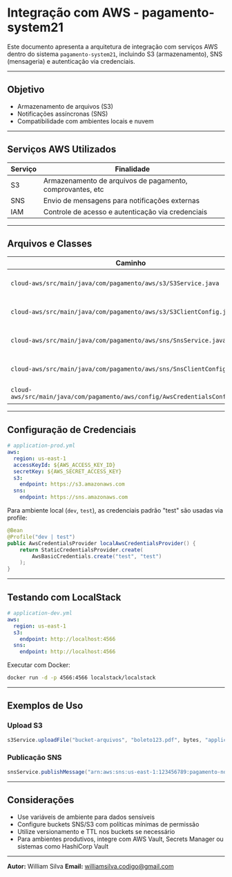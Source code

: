 # Integração com AWS - pagamento-system21

Este documento apresenta a arquitetura de integração com serviços AWS dentro do sistema `pagamento-system21`, incluindo S3 (armazenamento), SNS (mensageria) e autenticação via credenciais.

---

## Objetivo

* Armazenamento de arquivos (S3)
* Notificações assíncronas (SNS)
* Compatibilidade com ambientes locais e nuvem

---

## Serviços AWS Utilizados

| Serviço | Finalidade                                                |
| ------- | --------------------------------------------------------- |
| S3      | Armazenamento de arquivos de pagamento, comprovantes, etc |
| SNS     | Envio de mensagens para notificações externas             |
| IAM     | Controle de acesso e autenticação via credenciais         |

---

##  Arquivos e Classes

| Caminho                                                                      | Descrição                           |
| ---------------------------------------------------------------------------- | ----------------------------------- |
| `cloud-aws/src/main/java/com/pagamento/aws/s3/S3Service.java`                | Serviço para upload/download via S3 |
| `cloud-aws/src/main/java/com/pagamento/aws/s3/S3ClientConfig.java`           | Bean configurador do cliente S3     |
| `cloud-aws/src/main/java/com/pagamento/aws/sns/SnsService.java`              | Serviço para envio de mensagens SNS |
| `cloud-aws/src/main/java/com/pagamento/aws/sns/SnsClientConfig.java`         | Bean de configuração do SNS         |
| `cloud-aws/src/main/java/com/pagamento/aws/config/AwsCredentialsConfig.java` | Configuração de credenciais         |

---

##  Configuração de Credenciais

```yaml
# application-prod.yml
aws:
  region: us-east-1
  accessKeyId: ${AWS_ACCESS_KEY_ID}
  secretKey: ${AWS_SECRET_ACCESS_KEY}
  s3:
    endpoint: https://s3.amazonaws.com
  sns:
    endpoint: https://sns.amazonaws.com
```

Para ambiente local (`dev`, `test`), as credenciais padrão "test" são usadas via profile:

```java
@Bean
@Profile("dev | test")
public AwsCredentialsProvider localAwsCredentialsProvider() {
    return StaticCredentialsProvider.create(
        AwsBasicCredentials.create("test", "test")
    );
}
```

---

##  Testando com LocalStack

```yaml
# application-dev.yml
aws:
  region: us-east-1
  s3:
    endpoint: http://localhost:4566
  sns:
    endpoint: http://localhost:4566
```

Executar com Docker:

```bash
docker run -d -p 4566:4566 localstack/localstack
```

---

## Exemplos de Uso

### Upload S3

```java
s3Service.uploadFile("bucket-arquivos", "boleto123.pdf", bytes, "application/pdf");
```

### Publicação SNS

```java
snsService.publishMessage("arn:aws:sns:us-east-1:123456789:pagamento-notify", "BOLETO_PAGO");
```

---

## Considerações

* Use variáveis de ambiente para dados sensíveis
* Configure buckets SNS/S3 com políticas mínimas de permissão
* Utilize versionamento e TTL nos buckets se necessário
* Para ambientes produtivos, integre com AWS Vault, Secrets Manager ou sistemas como HashiCorp Vault

---

**Autor:** William Silva
**Email:** [williamsilva.codigo@gmail.com](mailto:williamsilva.codigo@gmail.com)
